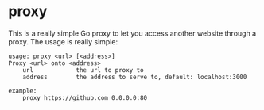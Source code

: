 # proxy

This is a really simple Go proxy to let you access another website
through a proxy. The usage is really simple:

```
usage: proxy <url> [<address>]
Proxy <url> onto <address>
    url            the url to proxy to
    address        the address to serve to, default: localhost:3000

example:
    proxy https://github.com 0.0.0.0:80
```
